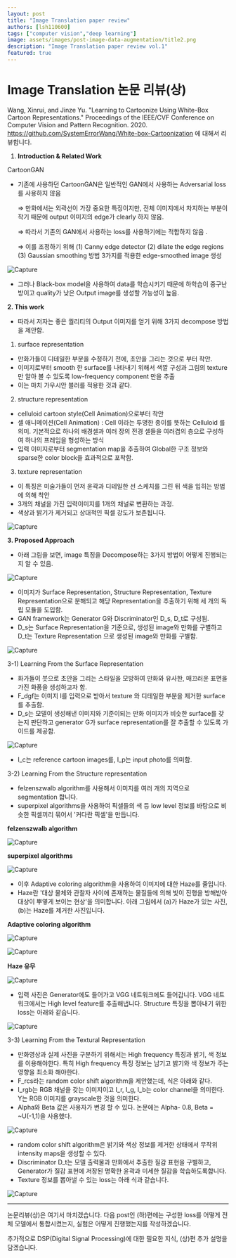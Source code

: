 ```yaml
---
layout: post
title: "Image Translation paper review"
authors: [lsh110600]
tags: ["computer vision","deep learning"]
image: assets/images/post-image-data-augmentation/title2.png
description: "Image Translation paper review vol.1"
featured: true
---
```



# Image Translation 논문 리뷰(상)

Wang, Xinrui, and Jinze Yu. "Learning to Cartoonize Using White-Box Cartoon Representations." Proceedings of the IEEE/CVF Conference on Computer Vision and Pattern Recognition. 2020.
https://github.com/SystemErrorWang/White-box-Cartoonization
에 대해서 리뷰합니다. 

1. **Introduction & Related Work** 

CartoonGAN

- 기존에 사용하던 CartoonGAN은 일반적인 GAN에서 사용하는 Adversarial loss를 사용하지 않음

    ⇒ 만화에서는 외곽선이 가장 중요한 특징이지만, 전체 이미지에서 차지하는 부분이 작기 때문에 output 이미지의 edge가 clearly 하지 않음.

    ⇒ 따라서 기존의 GAN에서 사용하는 loss를 사용하기에는 적합하지 않음 .

    ⇒ 이를 조정하기 위해 (1) Canny edge detector (2) dilate the edge regions (3) Gaussian smoothing 방법 3가지를 적용한 edge-smoothed image 생성 

![Capture](../assets/images/post-image-translation/paper0.png)

- 그러나 Black-box model을 사용하여 data를 학습시키기 때문에 하학습이 중구난방이고 quality가 낮은 Output image를 생성할 가능성이 높음.

**2. This work** 

- 따라서 저자는 좋은 퀄리티의 Output 이미지를 얻기 위해 3가지 decompose 방법을 제안함.

1)  surface representation

- 만화가들이 디테일한 부분을 수정하기 전에, 초안을 그리는 것으로 부터 착안.
- 이미지로부터 smooth 한 surface를 나타내기 위해서 색깔 구성과 그림의 texture만 알아 볼 수 있도록 low-frequency component 만을 추출
- 이는 마치 가우시안 블러를 적용한 것과 같다.

2) structure representation

- celluloid cartoon style(Cell Animation)으로부터 착안
- 셀 애니메이션(Cell Animation) : Cell 이라는 투명한 종이를 뜻하는 Celluloid 를 의미. 기본적으로 하나의 배경셀과 여러 장의 전경 셀들을 여러겹의 층으로 구성하여 하나의 프레임을 형성하는 방식
- 입력 이미지로부터 segmentation map을 추출하여 Global한 구조 정보와 sparse한 color block을 효과적으로 포착함.

3) texture representation

- 이 특징은 미술가들이 먼저 윤곽과 디테일한 선 스케치를 그린 뒤 색을 입히는 방법에 의해 착안
- 3개의 채널을 가진 입력이미지를 1개의 채널로 변환하는 과정.
- 색상과 밝기가 제거되고 상대적인 픽셀 강도가 보존됩니다.

![Capture](../assets/images/post-image-translation/paper1.png)


**3. Proposed Approach** 

- 아래 그림을 보면, image 특징을 Decompose하는 3가지 방법이 어떻게 진행되는지 알 수 있음.

![Capture](../assets/images/post-image-translation/paper2.png)


- 이미지가 Surface Representation, Structure Representation, Texture Representation으로 분해되고 해당 Representation을 추출하기 위해 세 개의 독립 모듈을 도입함.
- GAN framework는 Generator G와 Discriminator인 D_s, D_t로 구성됨.
- D_s는 Surface Representation을 기준으로, 생성된 image와 만화를 구별하고 D_t는 Texture Representation 으로 생성된 image와 만화를 구별함.

![Capture](../assets/images/post-image-translation/paper3.png)


3-1) Learning From the Surface Representation

- 화가들이 붓으로 초안을 그리는 스타일을 모방하여 만화와 유사한, 매끄러운 표면을 가진 화풍을 생성하고자 함.
- F_dgf는 이미지 I를 입력으로 받아서 texture 와 디테일한 부분을 제거한 surface를 추출함.
- D_s는 모델이 생성해낸 이미지와 기준이되는 만화 이미지가 비슷한 surface를 갖는지 판단하고 generator G가 surface representation를 잘 추출할 수 있도록 가이드를 제공함.

![Capture](../assets/images/post-image-translation/paper4.png)


- I_c는 reference cartoon images를, I_p는 input photo를 의미함.

3-2) Learning From the Structure representation

- felzenszwalb algorithm를 사용해서 이미지를 여러 개의 지역으로 segmentation 합니다.
- superpixel algorithms을 사용하여 픽셀들의 색 등 low level 정보를 바탕으로 비슷한 픽셀끼리 묶어서 '커다란 픽셀'을 만듭니다.

**felzenszwalb algorithm**

![Capture](../assets/images/post-image-translation/paper5.png)


**superpixel algorithms**

![Capture](../assets/images/post-image-translation/paper6.png)


- 이후 Adaptive coloring algorithm을 사용하여 이미지에 대한 Haze를 줄입니다.
- Haze란 '대상 물체와 관찰자 사이에 존재하는 물질들에 의해 빛이 진행을 방해받아 대상이 뿌옇게 보이는 현상'을 의미합니다.  아래 그림에서 (a)가 Haze가 있는 사진, (b)는 Haze를 제거한 사진입니다.

**Adaptive coloring algorithm**

![Capture](../assets/images/post-image-translation/paper7.png)


![Capture](../assets/images/post-image-translation/paper8.png)


**Haze 유무**

![Capture](../assets/images/post-image-translation/paper9.png)


- 입력 사진은 Generator에도 들어가고 VGG 네트워크에도 들어갑니다. VGG 네트워크에서는 High level  feature를 추출해냅니다.  Structure 특징을 뽑아내기 위한 loss는 아래와 같습니다.

![Capture](../assets/images/post-image-translation/paper10.png)


3-3) Learning From the Textural Representation

- 만화영상과 실제 사진을 구분하기 위해서는 High frequency 특징과 밝기, 색 정보를 이용해야한다. 특히 High frequency 특징 정보는 남기고 밝기와 색 정보가 주는 영향을 최소화 해야한다.
- F_rcs라는 random color shift algorithm을 제안했는데, 식은 아래와 같다.
- I_rgb는 RGB 채널을 갖는 이미지이고 I_r, I_g, I_b는 color channel을 의미한다. Y는 RGB 이미지를 grayscale한 것을 의미한다.
- Alpha와 Beta 값은 사용자가 변경 할 수 있다. 논문에는 Alpha- 0.8, Beta = ~U(-1,1)을 사용했다.

![Capture](../assets/images/post-image-translation/paper11.png)


- random color shift algorithm은 밝기와 색상 정보를 제거한 상태에서 무작위 intensity maps을 생성할 수 있다.
- Discriminator D_t는 모델 출력물과 만화에서 추출한 질감 표현을 구별하고, Generator가 질감 표현에 저장된 명확한 윤곽과 미세한 질감을 학습하도록합니다.
- Texture 정보를 뽑아낼 수 있는 loss는 아래 식과 같습니다.

![Capture](../assets/images/post-image-translation/paper12.png)


---

논문리뷰(상)은 여기서 마치겠습니다. 다음 post인 (하)편에는 구성한 loss를 어떻게 전체 모델에서 통합시켰는지, 실험은 어떻게 진행했는지를 작성하겠습니다. 

추가적으로 DSP(Digital Signal Processing)에 대한 필요한 지식,  (상)편 추가 설명을 담겠습니다. 
